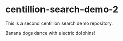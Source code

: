 # centillion-search-demo-2

This is a second centillion search demo repository.

Banana dogs dance with electric dolphins!
